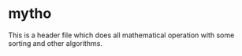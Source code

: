 # mytho
This is a header file which does all mathematical operation with some sorting and other algorithms. 
